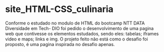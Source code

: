 # site_HTML-CSS_culinaria
Conforme o estudado no modulo de HTML do bootcamp NTT DATA Diversidade em Tech- DIO foi pedido o desenvolvimento de uma pagina web que contivesse os elementos estudados, sendo eles: tabelas; iframes video e maps; links e img. O projeto feito não está como o desafio foi proposto, é uma pagina inspirada no desafio apenas.
